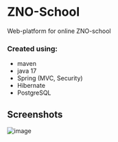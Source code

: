 # ZNO-School
Web-platform for online ZNO-school
  
### Created using:
- maven
- java 17
- Spring (MVC, Security)
- Hibernate
- PostgreSQL
  
## Screenshots
![image](https://user-images.githubusercontent.com/110092103/191038125-0693d9fc-1ae4-438d-992d-19b9c3811174.png)
